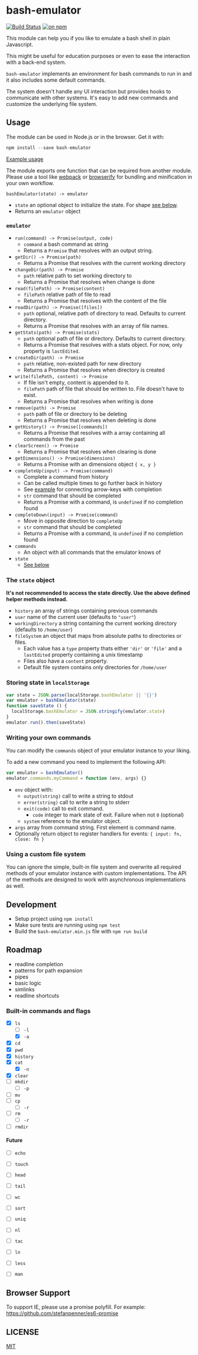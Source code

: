 # bash-emulator

[![Build Status](https://travis-ci.org/trybash/bash-emulator.svg?branch=gh-pages)](https://travis-ci.org/trybash/bash-emulator) [![on npm](https://img.shields.io/npm/v/bash-emulator.svg)](https://www.npmjs.com/package/bash-emulator)

This module can help you if you like to emulate a bash shell in plain Javascript.

This might be useful for education purposes or even to ease the interaction with a back-end system.

`bash-emulator` implements an environment for bash commands to run in and it also includes some default commands.

The system doesn't handle any UI interaction but provides hooks to communicate with other systems.
It's easy to add new commands and customize the underlying file system.



## Usage

The module can be used in Node.js or in the browser.
Get it with:

``` js
npm install --save bash-emulator
```

[Example usage](/index.html)

The module exports one function that can be required from another module.
Please use a tool like [webpack](https://webpack.github.io/) or [browserify](http://browserify.org/)
for bundling and minification in your own workflow.

`bashEmulator(state) -> emulator`
  - `state` an optional object to initialize the state. For shape [see below](#the-state-object).
  - Returns an `emulator` object

### `emulator`

- `run(command) -> Promise(output, code)`
  - `command` a bash command as string
  - Returns a `Promise` that resolves with an output string.
- `getDir() -> Promise(path)`
  - Returns a Promise that resolves with the current working directory
- `changeDir(path) -> Promise`
  - `path` relative path to set working directory to
  - Returns a Promise that resolves when change is done
- `read(filePath) -> Promise(content)`
  - `filePath` relative path of file to read
  - Returns a Promise that resolves with the content of the file
- `readDir(path) -> Promise([files])`
  - `path` optional, relative path of directory to read. Defaults to current directory.
  - Returns a Promise that resolves with an array of file names.
- `getStats(path) -> Promise(stats)`
  - `path` optional path of file or directory. Defaults to current directory.
  - Returns a Promise that resolves with a stats object. For now, only property is `lastEdited`.
- `createDir(path) -> Promise`
  - `path` relative, non-existed path for new directory
  - Returns a Promise that resolves when directory is created
- `write(filePath, content) -> Promise`
  - If file isn't empty, content is appended to it.
  - `filePath` path of file that should be written to. File doesn't have to exist.
  - Returns a Promise that resolves when writing is done
- `remove(path) -> Promise`
  - `path` path of file or directory to be deleting
  - Returns a Promise that resolves when deleting is done
- `getHistory() -> Promise([commands])`
  - Returns a Promise that resolves with a array containing all commands from the past
- `clearScreen() -> Promise`
  - Returns a Promise that resolves when clearing is done
- `getDimensions() -> Promise(dimensions)`
  - Returns a Promise with an dimensions object `{ x, y }`
- `completeUp(input) -> Promise(command)`
  - Complete a command from history
  - Can be called multiple times to go further back in history
  - See [example]() for connecting arrow-keys with completion
  - `str` command that should be completed
  - Returns a Promise with a command, is `undefined` if no completion found
- `completeDown(input) -> Promise(command)`
  - Move in opposite direction to `completeUp`
  - `str` command that should be completed
  - Returns a Promise with a command, is `undefined` if no completion found
- `commands`
  - An object with all commands that the emulator knows of
- `state`
  - [See below](#the-state-object)

### The `state` object

__It's not recommended to access the state directly. Use the above defined helper methods instead.__

- `history` an array of strings containing previous commands
- `user` name of the current user (defaults to `"user"`)
- `workingDirectory` a string containing the current working directory (defaults to `/home/user`)
- `fileSystem` an object that maps from absolute paths to directories or files.
  - Each value has a `type` property thats either `'dir'` or `'file'`
    and a `lastEdited` property containing a unix timestamp
  - Files also have a `content` property.
  - Default file system contains only directories for `/home/user`


### Storing state in `localStorage`

``` js
var state = JSON.parse(localStorage.bashEmulator || '{}')
var emulator = bashEmulator(state)
function saveState () {
  localStorage.bashEmulator = JSON.stringify(emulator.state)
}
emulator.run().then(saveState)
```


### Writing your own commands

You can modify the `commands` object of your emulator instance
to your liking.

To add a new command you need to implement the following API:

``` js
var emulator = bashEmulator()
emulator.commands.myCommand = function (env, args) {}
```

- `env` object with:
  - `output(string)` call to write a string to stdout
  - `error(string)` call to write a string to stderr
  - `exit(code)` call to exit command.
    - `code` integer to mark state of exit. Failure when not `0` (optional)
  - `system` reference to the emulator object.
- `args` array from command string. First element is command name.
- Optionally return object to register handlers for events:
  `{ input: fn, close: fn }`


### Using a custom file system

You can ignore the simple, built-in file system and overwrite all
required methods of your emulator instance with custom implementations.
The API of the methods are designed to work with asynchronous implementations as well.


## Development

- Setup project using `npm install`
- Make sure tests are running using `npm test`
- Build the `bash-emulator.min.js` file with `npm run build`


## Roadmap

- readline completion
- patterns for path expansion
- pipes
- basic logic
- simlinks
- readline shortcuts


### Built-in commands and flags

- [x] `ls`
    - [ ] `-l`
    - [x] `-a`
- [x] `cd`
- [x] `pwd`
- [x] `history`
- [x] `cat`
    - [x] `-n`
- [x] `clear`
- [ ] `mkdir`
    - [ ] `-p`
- [ ] `mv`
- [ ] `cp`
    - [ ] `-r`
- [ ] `rm`
    - [ ] `-r`
- [ ] `rmdir`

#### Future

- [ ] `echo`
- [ ] `touch`
- [ ] `head`
- [ ] `tail`
- [ ] `wc`
- [ ] `sort`
- [ ] `uniq`
- [ ] `nl`
- [ ] `tac`
- [ ] `ln`
- [ ] `less`
- [ ] `man`


## Browser Support

To support IE, please use a promise polyfill.
For example:
https://github.com/stefanpenner/es6-promise


## LICENSE

[MIT](/LICENSE)


